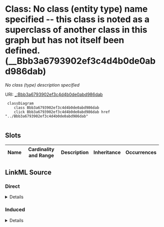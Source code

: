 

# Class: No class (entity type) name specified -- this class is noted as a superclass of another class in this graph but has not itself been defined. (__Bbb3a6793902ef3c4d4b0de0abd986dab)


_No class (type) description specified_







URI: [_:Bbb3a6793902ef3c4d4b0de0abd986dab](_:Bbb3a6793902ef3c4d4b0de0abd986dab)






```mermaid
 classDiagram
    class Bbb3a6793902ef3c4d4b0de0abd986dab
    click Bbb3a6793902ef3c4d4b0de0abd986dab href "../Bbb3a6793902ef3c4d4b0de0abd986dab"
      
```




<!-- no inheritance hierarchy -->


## Slots

| Name | Cardinality and Range | Description | Inheritance | Occurrences |
| ---  | --- | --- | --- | --- |














## LinkML Source

<!-- TODO: investigate https://stackoverflow.com/questions/37606292/how-to-create-tabbed-code-blocks-in-mkdocs-or-sphinx -->

### Direct

<details>

```yaml
name: __Bbb3a6793902ef3c4d4b0de0abd986dab
conforms_to: No schema conformance document specified
description: No class (type) description specified
title: No class (entity type) name specified -- this class is noted as a superclass
  of another class in this graph but has not itself been defined.
from_schema: sawgraph-kg
rank: 1000
class_uri: _:Bbb3a6793902ef3c4d4b0de0abd986dab

```
</details>

### Induced

<details>

```yaml
name: __Bbb3a6793902ef3c4d4b0de0abd986dab
conforms_to: No schema conformance document specified
description: No class (type) description specified
title: No class (entity type) name specified -- this class is noted as a superclass
  of another class in this graph but has not itself been defined.
from_schema: sawgraph-kg
rank: 1000
class_uri: _:Bbb3a6793902ef3c4d4b0de0abd986dab

```
</details>